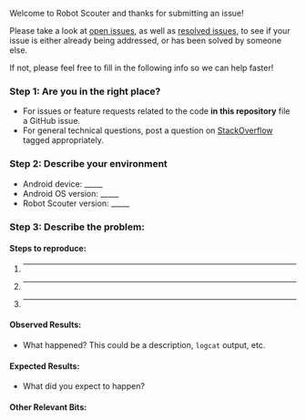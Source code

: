 Welcome to Robot Scouter and thanks for submitting an issue!

Please take a look at [open issues](https://github.com/SUPERCILEX/Robot-Scouter/issues), as well as [resolved issues](https://github.com/SUPERCILEX/Robot-Scouter/issues?q=is%3Aissue+is%3Aclosed), to see if your issue is either already being addressed, or has been solved by someone else.

If not, please feel free to fill in the following info so we can help faster!

### Step 1: Are you in the right place?
  * For issues or feature requests related to the code **in this repository** file a GitHub issue.
  * For general technical questions, post a question on [StackOverflow](http://stackoverflow.com/) tagged appropriately.

### Step 2: Describe your environment
  * Android device: _____
  * Android OS version: _____
  * Robot Scouter version: _____
  
### Step 3: Describe the problem:

#### Steps to reproduce:
  1. _____
  2. _____
  3. _____
  
#### Observed Results:
  * What happened?  This could be a description, `logcat` output, etc.
  
#### Expected Results:
  * What did you expect to happen?
  
#### Other Relevant Bits:
